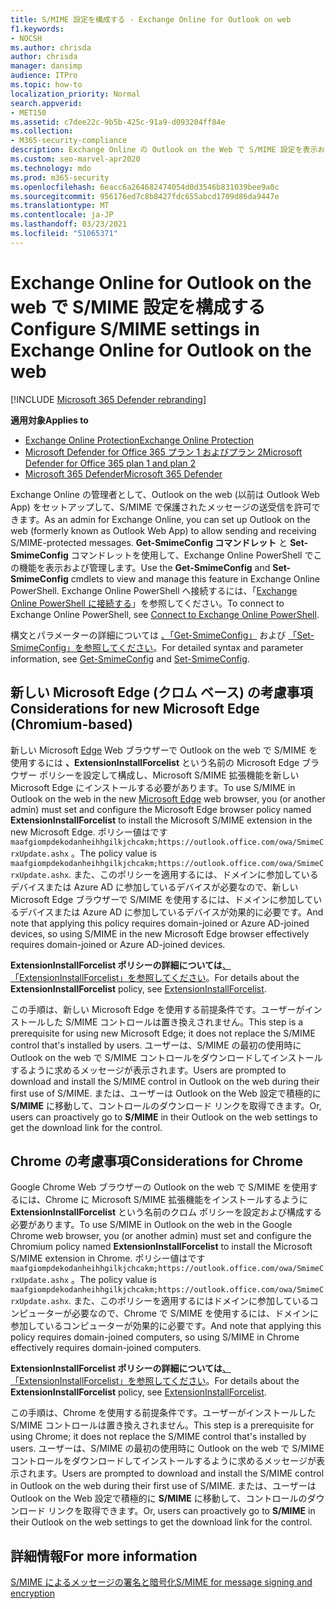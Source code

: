 ```yaml
---
title: S/MIME 設定を構成する - Exchange Online for Outlook on web
f1.keywords:
- NOCSH
ms.author: chrisda
author: chrisda
manager: dansimp
audience: ITPro
ms.topic: how-to
localization_priority: Normal
search.appverid:
- MET150
ms.assetid: c7dee22c-9b5b-425c-91a9-d093204ff84e
ms.collection:
- M365-security-compliance
description: Exchange Online の Outlook on the Web で S/MIME 設定を表示および構成するために Exchange Online 管理者が行う必要がある操作の簡単な説明。
ms.custom: seo-marvel-apr2020
ms.technology: mdo
ms.prod: m365-security
ms.openlocfilehash: 6eacc6a264682474054d0d3546b831039bee9a0c
ms.sourcegitcommit: 956176ed7c8b8427fdc655abcd1709d86da9447e
ms.translationtype: MT
ms.contentlocale: ja-JP
ms.lasthandoff: 03/23/2021
ms.locfileid: "51065371"
---
```

# <a name="configure-smime-settings-in-exchange-online-for-outlook-on-the-web"></a><span data-ttu-id="4f98a-103">Exchange Online for Outlook on the web で S/MIME 設定を構成する</span><span class="sxs-lookup"><span data-stu-id="4f98a-103">Configure S/MIME settings in Exchange Online for Outlook on the web</span></span>

[!INCLUDE [Microsoft 365 Defender rebranding](../includes/microsoft-defender-for-office.md)]

<span data-ttu-id="4f98a-104">**適用対象**</span><span class="sxs-lookup"><span data-stu-id="4f98a-104">**Applies to**</span></span>
- [<span data-ttu-id="4f98a-105">Exchange Online Protection</span><span class="sxs-lookup"><span data-stu-id="4f98a-105">Exchange Online Protection</span></span>](exchange-online-protection-overview.md)
- [<span data-ttu-id="4f98a-106">Microsoft Defender for Office 365 プラン 1 およびプラン 2</span><span class="sxs-lookup"><span data-stu-id="4f98a-106">Microsoft Defender for Office 365 plan 1 and plan 2</span></span>](defender-for-office-365.md)
- [<span data-ttu-id="4f98a-107">Microsoft 365 Defender</span><span class="sxs-lookup"><span data-stu-id="4f98a-107">Microsoft 365 Defender</span></span>](../defender/microsoft-365-defender.md)

<span data-ttu-id="4f98a-108">Exchange Online の管理者として、Outlook on the web (以前は Outlook Web App) をセットアップして、S/MIME で保護されたメッセージの送受信を許可できます。</span><span class="sxs-lookup"><span data-stu-id="4f98a-108">As an admin for Exchange Online, you can set up Outlook on the web (formerly known as Outlook Web App) to allow sending and receiving S/MIME-protected messages.</span></span> <span data-ttu-id="4f98a-109">**Get-SmimeConfig コマンドレット** と **Set-SmimeConfig** コマンドレットを使用して、Exchange Online PowerShell でこの機能を表示および管理します。</span><span class="sxs-lookup"><span data-stu-id="4f98a-109">Use the **Get-SmimeConfig** and **Set-SmimeConfig** cmdlets to view and manage this feature in Exchange Online PowerShell.</span></span> <span data-ttu-id="4f98a-110">Exchange Online PowerShell へ接続するには、「[Exchange Online PowerShell に接続する](/powershell/exchange/connect-to-exchange-online-powershell)」を参照してください。</span><span class="sxs-lookup"><span data-stu-id="4f98a-110">To connect to Exchange Online PowerShell, see [Connect to Exchange Online PowerShell](/powershell/exchange/connect-to-exchange-online-powershell).</span></span>

<span data-ttu-id="4f98a-111">構文とパラメーターの詳細については [、「Get-SmimeConfig」](/powershell/module/exchange/get-smimeconfig) および [「Set-SmimeConfig」を参照してください](/powershell/module/exchange/set-smimeconfig)。</span><span class="sxs-lookup"><span data-stu-id="4f98a-111">For detailed syntax and parameter information, see [Get-SmimeConfig](/powershell/module/exchange/get-smimeconfig) and [Set-SmimeConfig](/powershell/module/exchange/set-smimeconfig).</span></span>

## <a name="considerations-for-new-microsoft-edge-chromium-based"></a><span data-ttu-id="4f98a-112">新しい Microsoft Edge (クロム ベース) の考慮事項</span><span class="sxs-lookup"><span data-stu-id="4f98a-112">Considerations for new Microsoft Edge (Chromium-based)</span></span>

<span data-ttu-id="4f98a-113">新しい Microsoft [Edge](https://www.microsoft.com/windows/microsoft-edge) Web ブラウザーで Outlook on the web で S/MIME を使用するには **、ExtensionInstallForcelist** という名前の Microsoft Edge ブラウザー ポリシーを設定して構成し、Microsoft S/MIME 拡張機能を新しい Microsoft Edge にインストールする必要があります。</span><span class="sxs-lookup"><span data-stu-id="4f98a-113">To use S/MIME in Outlook on the web in the new [Microsoft Edge](https://www.microsoft.com/windows/microsoft-edge) web browser, you (or another admin) must set and configure the Microsoft Edge browser policy named **ExtensionInstallForcelist** to install the Microsoft S/MIME extension in the new Microsoft Edge.</span></span> <span data-ttu-id="4f98a-114">ポリシー値はです `maafgiompdekodanheihhgilkjchcakm;https://outlook.office.com/owa/SmimeCrxUpdate.ashx` 。</span><span class="sxs-lookup"><span data-stu-id="4f98a-114">The policy value is `maafgiompdekodanheihhgilkjchcakm;https://outlook.office.com/owa/SmimeCrxUpdate.ashx`.</span></span> <span data-ttu-id="4f98a-115">また、このポリシーを適用するには、ドメインに参加しているデバイスまたは Azure AD に参加しているデバイスが必要なので、新しい Microsoft Edge ブラウザーで S/MIME を使用するには、ドメインに参加しているデバイスまたは Azure AD に参加しているデバイスが効果的に必要です。</span><span class="sxs-lookup"><span data-stu-id="4f98a-115">And note that applying this policy requires domain-joined or Azure AD-joined devices, so using S/MIME in the new Microsoft Edge browser effectively requires domain-joined or Azure AD-joined devices.</span></span>

<span data-ttu-id="4f98a-116">**ExtensionInstallForcelist ポリシーの詳細については**[、「ExtensionInstallForcelist」を参照してください](/DeployEdge/microsoft-edge-policies#extensioninstallforcelist)。</span><span class="sxs-lookup"><span data-stu-id="4f98a-116">For details about the **ExtensionInstallForcelist** policy, see [ExtensionInstallForcelist](/DeployEdge/microsoft-edge-policies#extensioninstallforcelist).</span></span>

<span data-ttu-id="4f98a-117">この手順は、新しい Microsoft Edge を使用する前提条件です。ユーザーがインストールした S/MIME コントロールは置き換えされません。</span><span class="sxs-lookup"><span data-stu-id="4f98a-117">This step is a prerequisite for using new Microsoft Edge; it does not replace the S/MIME control that's installed by users.</span></span> <span data-ttu-id="4f98a-118">ユーザーは、S/MIME の最初の使用時に Outlook on the web で S/MIME コントロールをダウンロードしてインストールするように求めるメッセージが表示されます。</span><span class="sxs-lookup"><span data-stu-id="4f98a-118">Users are prompted to download and install the S/MIME control in Outlook on the web during their first use of S/MIME.</span></span> <span data-ttu-id="4f98a-119">または、ユーザーは Outlook on the Web 設定で積極的に **S/MIME** に移動して、コントロールのダウンロード リンクを取得できます。</span><span class="sxs-lookup"><span data-stu-id="4f98a-119">Or, users can proactively go to **S/MIME** in their Outlook on the web settings to get the download link for the control.</span></span>

## <a name="considerations-for-chrome"></a><span data-ttu-id="4f98a-120">Chrome の考慮事項</span><span class="sxs-lookup"><span data-stu-id="4f98a-120">Considerations for Chrome</span></span>

<span data-ttu-id="4f98a-121">Google Chrome Web ブラウザーの Outlook on the web で S/MIME を使用するには、Chrome に Microsoft S/MIME 拡張機能をインストールするように **ExtensionInstallForcelist** という名前のクロム ポリシーを設定および構成する必要があります。</span><span class="sxs-lookup"><span data-stu-id="4f98a-121">To use S/MIME in Outlook on the web in the Google Chrome web browser, you (or another admin) must set and configure the Chromium policy named **ExtensionInstallForcelist** to install the Microsoft S/MIME extension in Chrome.</span></span> <span data-ttu-id="4f98a-122">ポリシー値はです `maafgiompdekodanheihhgilkjchcakm;https://outlook.office.com/owa/SmimeCrxUpdate.ashx` 。</span><span class="sxs-lookup"><span data-stu-id="4f98a-122">The policy value is `maafgiompdekodanheihhgilkjchcakm;https://outlook.office.com/owa/SmimeCrxUpdate.ashx`.</span></span> <span data-ttu-id="4f98a-123">また、このポリシーを適用するにはドメインに参加しているコンピューターが必要なので、Chrome で S/MIME を使用するには、ドメインに参加しているコンピューターが効果的に必要です。</span><span class="sxs-lookup"><span data-stu-id="4f98a-123">And note that applying this policy requires domain-joined computers, so using S/MIME in Chrome effectively requires domain-joined computers.</span></span>

<span data-ttu-id="4f98a-124">**ExtensionInstallForcelist ポリシーの詳細については**[、「ExtensionInstallForcelist」を参照してください](https://cloud.google.com/docs/chrome-enterprise/policies/?policy=ExtensionInstallForcelist)。</span><span class="sxs-lookup"><span data-stu-id="4f98a-124">For details about the **ExtensionInstallForcelist** policy, see [ExtensionInstallForcelist](https://cloud.google.com/docs/chrome-enterprise/policies/?policy=ExtensionInstallForcelist).</span></span>

<span data-ttu-id="4f98a-125">この手順は、Chrome を使用する前提条件です。ユーザーがインストールした S/MIME コントロールは置き換えされません。</span><span class="sxs-lookup"><span data-stu-id="4f98a-125">This step is a prerequisite for using Chrome; it does not replace the S/MIME control that's installed by users.</span></span> <span data-ttu-id="4f98a-126">ユーザーは、S/MIME の最初の使用時に Outlook on the web で S/MIME コントロールをダウンロードしてインストールするように求めるメッセージが表示されます。</span><span class="sxs-lookup"><span data-stu-id="4f98a-126">Users are prompted to download and install the S/MIME control in Outlook on the web during their first use of S/MIME.</span></span> <span data-ttu-id="4f98a-127">または、ユーザーは Outlook on the Web 設定で積極的に **S/MIME** に移動して、コントロールのダウンロード リンクを取得できます。</span><span class="sxs-lookup"><span data-stu-id="4f98a-127">Or, users can proactively go to **S/MIME** in their Outlook on the web settings to get the download link for the control.</span></span>

## <a name="for-more-information"></a><span data-ttu-id="4f98a-128">詳細情報</span><span class="sxs-lookup"><span data-stu-id="4f98a-128">For more information</span></span>

[<span data-ttu-id="4f98a-129">S/MIME によるメッセージの署名と暗号化</span><span class="sxs-lookup"><span data-stu-id="4f98a-129">S/MIME for message signing and encryption</span></span>](s-mime-for-message-signing-and-encryption.md)